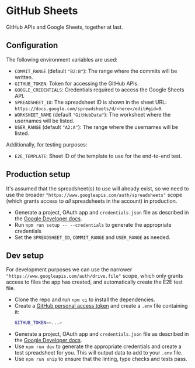 # GitHub Sheets

GitHub APIs and Google Sheets, together at last.

## Configuration

The following environment variables are used:

- `COMMIT_RANGE` (default `"B2:B"`): The range where the commits will be written.
- `GITHUB_TOKEN`: Token for accessing the GitHub APIs.
- `GOOGLE_CREDENTIALS`: Credentials required to access the Google Sheets API.
- `SPREADSHEET_ID`: The spreadsheet ID is shown in the sheet URL: `https://docs.google.com/spreadsheets/d/<here>/edit#gid=0`.
- `WORKSHEET_NAME` (default `"GitHubData"`): The worksheet where the usernames will be listed.
- `USER_RANGE` (default `"A2:A"`): The range where the usernames will be listed.

Additionally, for testing purposes:

- `E2E_TEMPLATE`: Sheet ID of the template to use for the end-to-end test.

## Production setup

It's assumed that the spreadsheet(s) to use will already exist, so we need to use the broader `"https://www.googleapis.com/auth/spreadsheets"` scope (which grants access to _all_ spreadsheets in the account) in production.

- Generate a project, OAuth app and `credentials.json` file as described in the [Google Developer docs].
- Run `npm run setup -- --credentials` to generate the appropriate credentials
- Set the `SPREADSHEET_ID`, `COMMIT_RANGE` and `USER_RANGE` as needed.

## Dev setup

For development purposes we can use the narrower `"https://www.googleapis.com/auth/drive.file"` scope, which only grants access to files the app has created, and automatically create the E2E test file.

- Clone the repo and run `npm ci` to install the dependencies.
- Create a [GitHub personal access token] and create a `.env` file containing it:
    ```bash
    GITHUB_TOKEN=<...>
    ```
- Generate a project, OAuth app and `credentials.json` file as described in the [Google Developer docs].
- Use `npm run dev` to generate the appropriate credentials and create a test spreadsheet for you. This will output data to add to your `.env` file.
- Use `npm run ship` to ensure that the linting, type checks and tests pass.

[github personal access token]: https://docs.github.com/en/authentication/keeping-your-account-and-data-secure/managing-your-personal-access-tokens#creating-a-personal-access-token-classic
[google developer docs]: https://developers.google.com/sheets/api/quickstart/nodejs#set_up_your_environment
